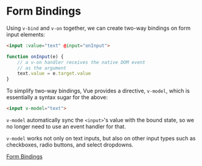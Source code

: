 # Form Bindings

Using `v-bind` and `v-on` together, we can create two-way bindings on form input elements:
```html
<input :value="text" @input="onInput">
```
```javascript
function onInput(e) {
    // a v-on handler receives the native DOM event
    // as the argument
    text.value = e.target.value
}
```

To simplify two-way bindings, Vue provides a directive, `v-model`, which is essentially a syntax sugar for the above:
```html
<input v-model="text">
```

`v-model` automatically sync the `<input>`'s value with the bound state, so we no longer need to use an event handler for that.

`v-model` works not only on text inputs, but also on other input types such as checkboxes, radio buttons, and select dropdowns.

<a href="https://github.com/p0chitaa/vue-training/blob/main/vue-tutorial/src/FormBindings.vue">Form Bindings</a>